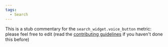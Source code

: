 ```yaml
---
tags:
  - Search
---
```


This is a stub commentary for the `search_widget.voice_button` metric: please feel free to edit (read the
[contributing guidelines](https://github.com/mozilla/glean-annotations/blob/main/CONTRIBUTING.md)
if you haven't done this before)

